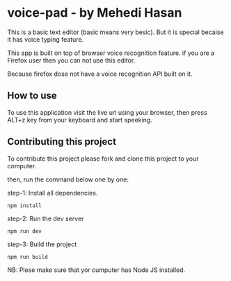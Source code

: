 # voice-pad - by Mehedi Hasan

This is a basic text editor (basic means very besic). But it is special becaise it has voice typing feature.

This app is built on top of browser voice recognition feature. if you are a Firefox user then you can not use this editor.

Because firefox dose not have a voice recognition API built on it. 

## How to use

To use this application visit the live url using your browser, then press ALT+z key from your keyboard and start speeking.

## Contributing this project

To contribute this project please fork and clone this project to your computer.

then, run the command below one by one:

step-1: Install all dependencies.

```
npm install
```

step-2: Run the dev server
```
npm run dev
```
step-3: Build the project
```
npm run build
```

NB: Plese make sure that yor cumputer has Node JS installed.